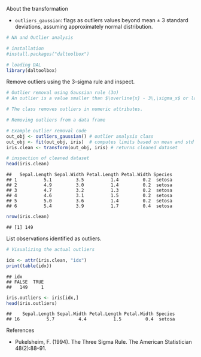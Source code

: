 About the transformation
- `outliers_gaussian`: flags as outliers values beyond mean ± 3 standard deviations, assuming approximately normal distribution.


``` r
# NA and Outlier analysis

# installation 
#install.packages("daltoolbox")

# loading DAL
library(daltoolbox) 
```

Remove outliers using the 3-sigma rule and inspect.

``` r
# Outlier removal using Gaussian rule (3σ)
# An outlier is a value smaller than $\overline{x} - 3\,\sigma_x$ or larger than $\overline{x} + 3\,\sigma_x$.

# The class removes outliers in numeric attributes.

# Removing outliers from a data frame

# Example outlier removal code
out_obj <- outliers_gaussian() # outlier analysis class
out_obj <- fit(out_obj, iris)  # computes limits based on mean and std dev
iris.clean <- transform(out_obj, iris) # returns cleaned dataset

# inspection of cleaned dataset
head(iris.clean)
```

```
##   Sepal.Length Sepal.Width Petal.Length Petal.Width Species
## 1          5.1         3.5          1.4         0.2  setosa
## 2          4.9         3.0          1.4         0.2  setosa
## 3          4.7         3.2          1.3         0.2  setosa
## 4          4.6         3.1          1.5         0.2  setosa
## 5          5.0         3.6          1.4         0.2  setosa
## 6          5.4         3.9          1.7         0.4  setosa
```

``` r
nrow(iris.clean)
```

```
## [1] 149
```

List observations identified as outliers.

``` r
# Visualizing the actual outliers

idx <- attr(iris.clean, "idx")
print(table(idx))
```

```
## idx
## FALSE  TRUE 
##   149     1
```

``` r
iris.outliers <- iris[idx,]
head(iris.outliers)
```

```
##    Sepal.Length Sepal.Width Petal.Length Petal.Width Species
## 16          5.7         4.4          1.5         0.4  setosa
```

References
- Pukelsheim, F. (1994). The Three Sigma Rule. The American Statistician 48(2):88–91.
